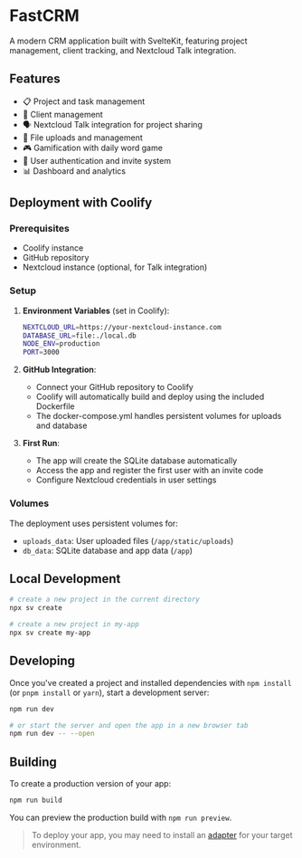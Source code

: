# FastCRM

A modern CRM application built with SvelteKit, featuring project management, client tracking, and Nextcloud Talk integration.

## Features

- 📋 Project and task management
- 👥 Client management
- 🗣️ Nextcloud Talk integration for project sharing
- 📁 File uploads and management
- 🎮 Gamification with daily word game
- 🔐 User authentication and invite system
- 📊 Dashboard and analytics

## Deployment with Coolify

### Prerequisites

- Coolify instance
- GitHub repository
- Nextcloud instance (optional, for Talk integration)

### Setup

1. **Environment Variables** (set in Coolify):

   ```bash
   NEXTCLOUD_URL=https://your-nextcloud-instance.com
   DATABASE_URL=file:./local.db
   NODE_ENV=production
   PORT=3000
   ```

2. **GitHub Integration**:

   - Connect your GitHub repository to Coolify
   - Coolify will automatically build and deploy using the included Dockerfile
   - The docker-compose.yml handles persistent volumes for uploads and database

3. **First Run**:
   - The app will create the SQLite database automatically
   - Access the app and register the first user with an invite code
   - Configure Nextcloud credentials in user settings

### Volumes

The deployment uses persistent volumes for:

- `uploads_data`: User uploaded files (`/app/static/uploads`)
- `db_data`: SQLite database and app data (`/app`)

## Local Development

```bash
# create a new project in the current directory
npx sv create

# create a new project in my-app
npx sv create my-app
```

## Developing

Once you've created a project and installed dependencies with `npm install` (or `pnpm install` or `yarn`), start a development server:

```bash
npm run dev

# or start the server and open the app in a new browser tab
npm run dev -- --open
```

## Building

To create a production version of your app:

```bash
npm run build
```

You can preview the production build with `npm run preview`.

> To deploy your app, you may need to install an [adapter](https://svelte.dev/docs/kit/adapters) for your target environment.
